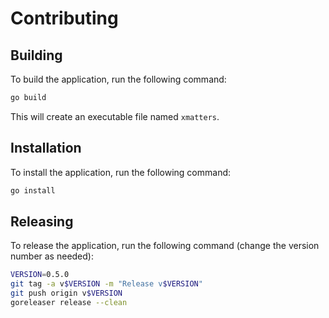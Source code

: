 # Contributing

## Building
To build the application, run the following command:
```bash
go build
```

This will create an executable file named `xmatters`.

## Installation
To install the application, run the following command:
```bash
go install
```

## Releasing
To release the application, run the following command (change the version number as needed):
```bash
VERSION=0.5.0
git tag -a v$VERSION -m "Release v$VERSION"
git push origin v$VERSION
goreleaser release --clean
```
